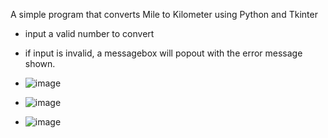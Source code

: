 A simple program that converts Mile to Kilometer using Python and Tkinter

- input a valid number to convert
- if input is invalid, a messagebox will popout with the error message shown.

- ![image](https://github.com/NayrAdrian/Mile-to-Km-Converter/assets/125546701/6eaeac76-5263-4482-8e8d-ddc6bf4005df)

- ![image](https://github.com/NayrAdrian/Mile-to-Km-Converter/assets/125546701/bbf061cc-42c8-4afe-919d-9105514d3d38)

- ![image](https://github.com/NayrAdrian/Mile-to-Km-Converter/assets/125546701/7340750b-b41c-4f85-8a36-984a0f6966c3)


  
